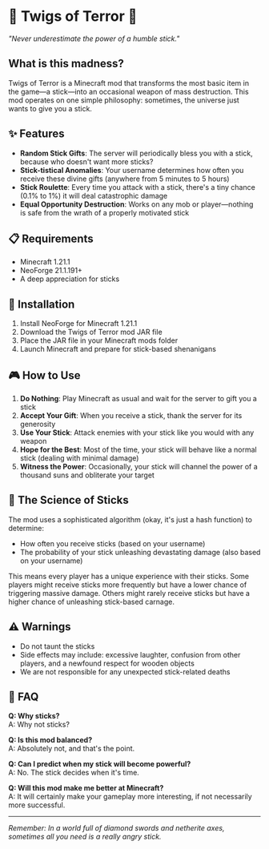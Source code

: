 # 🌿 Twigs of Terror 🌿

*"Never underestimate the power of a humble stick."*

## What is this madness?

Twigs of Terror is a Minecraft mod that transforms the most basic item in the game—a stick—into an occasional weapon of
mass destruction. This mod operates on one simple philosophy: sometimes, the universe just wants to give you a stick.

## ✨ Features

- **Random Stick Gifts**: The server will periodically bless you with a stick, because who doesn't want more sticks?
- **Stick-tistical Anomalies**: Your username determines how often you receive these divine gifts (anywhere from 5
  minutes to 5 hours)
- **Stick Roulette**: Every time you attack with a stick, there's a tiny chance (0.1% to 1%) it will deal catastrophic
  damage
- **Equal Opportunity Destruction**: Works on any mob or player—nothing is safe from the wrath of a properly motivated
  stick

## 📋 Requirements

- Minecraft 1.21.1
- NeoForge 21.1.191+
- A deep appreciation for sticks

## 🔧 Installation

1. Install NeoForge for Minecraft 1.21.1
2. Download the Twigs of Terror mod JAR file
3. Place the JAR file in your Minecraft mods folder
4. Launch Minecraft and prepare for stick-based shenanigans

## 🎮 How to Use

1. **Do Nothing**: Play Minecraft as usual and wait for the server to gift you a stick
2. **Accept Your Gift**: When you receive a stick, thank the server for its generosity
3. **Use Your Stick**: Attack enemies with your stick like you would with any weapon
4. **Hope for the Best**: Most of the time, your stick will behave like a normal stick (dealing with minimal damage)
5. **Witness the Power**: Occasionally, your stick will channel the power of a thousand suns and obliterate your target

## 🎲 The Science of Sticks

The mod uses a sophisticated algorithm (okay, it's just a hash function) to determine:

- How often you receive sticks (based on your username)
- The probability of your stick unleashing devastating damage (also based on your username)

This means every player has a unique experience with their sticks. Some players might receive sticks more frequently but
have a lower chance of triggering massive damage. Others might rarely receive sticks but have a higher chance of
unleashing stick-based carnage.

## ⚠️ Warnings

- Do not taunt the sticks
- Side effects may include: excessive laughter, confusion from other players, and a newfound respect for wooden objects
- We are not responsible for any unexpected stick-related deaths

## 🤔 FAQ

**Q: Why sticks?**  
A: Why not sticks?

**Q: Is this mod balanced?**  
A: Absolutely not, and that's the point.

**Q: Can I predict when my stick will become powerful?**  
A: No. The stick decides when it's time.

**Q: Will this mod make me better at Minecraft?**  
A: It will certainly make your gameplay more interesting, if not necessarily more successful.

---

*Remember: In a world full of diamond swords and netherite axes, sometimes all you need is a really angry stick.*